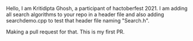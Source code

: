 Hello, I am Kritidipta Ghosh, a participant of hactoberfest 2021. I am adding all
search algorithms to your repo in a header file and also adding searchdemo.cpp to
test that header file naming "Search.h".

Making a pull request for that. This is my first PR.